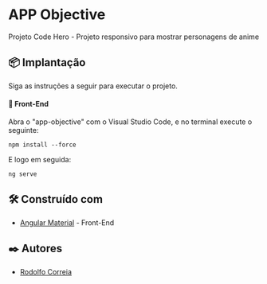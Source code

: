 # APP Objective

Projeto Code Hero - Projeto responsivo para mostrar personagens de anime

## 📦 Implantação

Siga as instruções a seguir para executar o projeto.

#### 📱 Front-End
Abra o "app-objective" com o Visual Studio Code, e no terminal execute o seguinte:

```
npm install --force
```

E logo em seguida:

```
ng serve
```

## 🛠️ Construído com

* [Angular Material](https://material.angular.io) - Front-End

## ✒️ Autores
* [Rodolfo Correia](https://github.com/rodolfinhoc)

